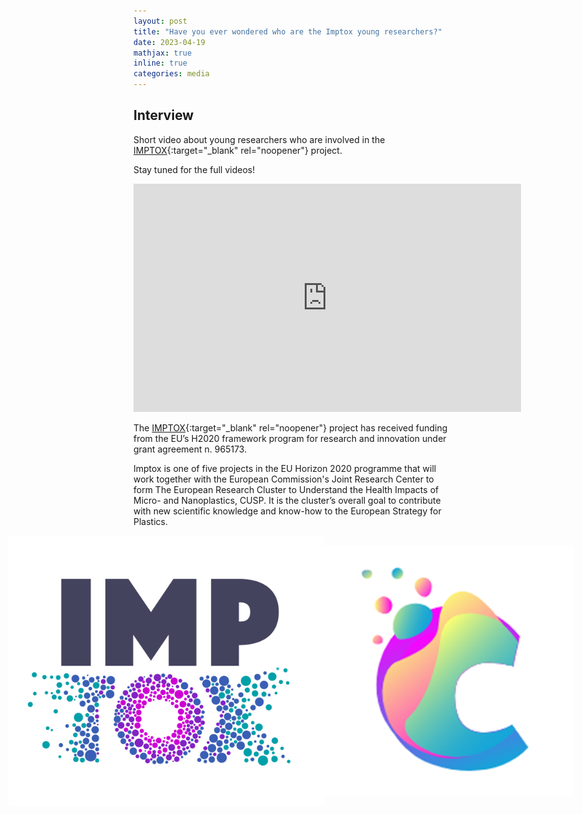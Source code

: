```yaml
---
layout: post
title: "Have you ever wondered who are the Imptox young researchers?"
date: 2023-04-19
mathjax: true
inline: true
categories: media
---
```


## Interview

Short video about young researchers who are involved in the [IMPTOX](https://www.imptox.eu/en/){:target="_blank" rel="noopener"} project.

Stay tuned for the full videos!

<div style="text-align:center">
  <iframe width="620" height="365" src="https://www.youtube.com/embed/tuYnXOp7-RU" title="IMPTOX Young Researchers" frameborder="0" allow="accelerometer; autoplay; clipboard-write; encrypted-media; gyroscope; picture-in-picture" allowfullscreen></iframe>
</div>


The [IMPTOX](https://www.imptox.eu/en/){:target="_blank" rel="noopener"} project has received funding from the EU’s H2020 framework program for research and innovation under grant agreement n. 965173.


Imptox is one of five projects in the EU Horizon 2020 programme that will work together with the European Commission's Joint Research Center to form The European Research Cluster to Understand the Health Impacts of Micro- and Nanoplastics, CUSP. It is the cluster’s overall goal to contribute with new scientific knowledge and know-how to the European Strategy for Plastics.


<div class="image-container">
  <img class="imptox-image" src="/images/imptox.png" alt="imptox">
  <img class="cusp-image" src="/images/cusp.png" alt="cusp">
</div>

<style>
.image-container {
  display: flex;
  justify-content: center;
  align-items: center;
}

.graduation-image {
  width: 200px;
  height: 200px;
  object-fit: cover;
  margin-right: 10px;
}
</style>
